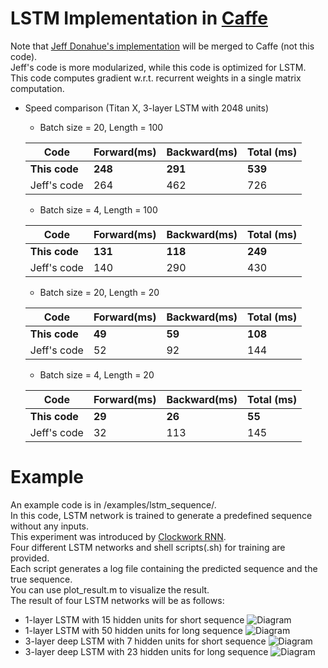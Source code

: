 # LSTM Implementation in [Caffe](http://caffe.berkeleyvision.org)
 Note that [Jeff Donahue's implementation](https://github.com/BVLC/caffe/pull/2033) will be merged to Caffe (not this code). <br />
Jeff's code is more modularized, while this code is optimized for LSTM. <br />
This code computes gradient w.r.t. recurrent weights in a single matrix computation. <br />
* Speed comparison (Titan X, 3-layer LSTM with 2048 units)

  * Batch size = 20, Length = 100
  
  | Code           | Forward(ms) | Backward(ms)  | Total (ms) |
  | -------------- |-------------|---------------|------------|
  | **This code**  | **248**     | **291**       | **539**    |
  | Jeff's code    | 264         | 462           | 726        |

  * Batch size = 4, Length = 100
  
  | Code           | Forward(ms) | Backward(ms)  | Total (ms) |
  | -------------- |-------------|---------------|------------|
  | **This code**  | **131**     | **118**       | **249**    |
  | Jeff's code    | 140         | 290           | 430        |

  * Batch size = 20, Length = 20
  
  | Code           | Forward(ms) | Backward(ms)  | Total (ms) |
  | -------------- |-------------|---------------|------------|
  | **This code**  | **49**      | **59**        | **108**    |
  | Jeff's code    | 52          | 92            | 144        |

  * Batch size = 4, Length = 20
  
  | Code           | Forward(ms) | Backward(ms)  | Total (ms) |
  | -------------- |-------------|---------------|------------|
  | **This code**  | **29**      | **26**        | **55**     |
  | Jeff's code    | 32          | 113           | 145        |


# Example
An example code is in /examples/lstm_sequence/. <br />
In this code, LSTM network is trained to generate a predefined sequence without any inputs. <br />
This experiment was introduced by [Clockwork RNN](http://jmlr.org/proceedings/papers/v32/koutnik14.pdf). <br />
Four different LSTM networks and shell scripts(.sh) for training are provided. <br />
Each script generates a log file containing the predicted sequence and the true sequence. <br />
You can use plot_result.m to visualize the result. <br />
The result of four LSTM networks will be as follows:
  * 1-layer LSTM with 15 hidden units for short sequence
![Diagram](https://raw.githubusercontent.com/junhyukoh/caffe-lstm/master/examples/lstm_sequence/lstm-320-b320-h15.png)
  * 1-layer LSTM with 50 hidden units for long sequence
![Diagram](https://raw.githubusercontent.com/junhyukoh/caffe-lstm/master/examples/lstm_sequence/lstm-960-b320-h50.png)
  * 3-layer deep LSTM with 7 hidden units for short sequence
![Diagram](https://raw.githubusercontent.com/junhyukoh/caffe-lstm/master/examples/lstm_sequence/deep-lstm-320-b320-h7.png)
  * 3-layer deep LSTM with 23 hidden units for long sequence
![Diagram](https://raw.githubusercontent.com/junhyukoh/caffe-lstm/master/examples/lstm_sequence/deep-lstm-960-b320-h23.png)
